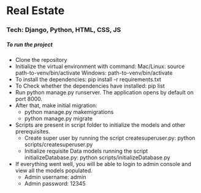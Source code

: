 # Real Estate

### Tech: Django, Python, HTML, CSS, JS
##### To run the project

- Clone the repository
- Initialize the virtual environment with command: 
    Mac/Linux: source path-to-venv/bin/activate
    Windows: path-to-venv/bin/activate
- To install the dependencies: pip install -r requirements.txt
- To Check whether the dependencies have installed: pip list
- Run python manage.py runserver. The application opens by default on port 8000.
- After that, make initial migration:
    - python manage.py makemigrations
    - python manage.py migrate
- Scripts are present in script folder to initialize the models and other prerequisites.
    - Create super user by running the script createsuperuser.py: python scripts/createsuperuser.py
    - Initialize requisite Data models running the script initializeDatabase.py: python scripts/initializeDatabase.py
- If everything went well, you will be able to login to admin console and view all the models populated.
    - Admin username: admin
    - Admin password: 12345
